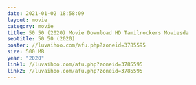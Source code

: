 ```yaml
---
date: 2021-01-02 18:58:09
layout: movie
category: movie
title: 50 50 (2020) Movie Download HD Tamilrockers Moviesda
seotitle: 50 50 (2020)
poster: //luvaihoo.com/afu.php?zoneid=3785595
size: 500 MB
year: "2020"
link1: //luvaihoo.com/afu.php?zoneid=3785595
link2: //luvaihoo.com/afu.php?zoneid=3785595
---
```

